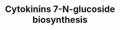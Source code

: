 ---
annotations:
- id: PW:0000002
  parent: classic metabolic pathway
  type: Pathway Ontology
  value: classic metabolic pathway
authors:
- Anwesha
- Susan
- Eweitz
description: biosynthesis of  cytokinins 7-N-glucosides  Source:[http://plantreactome.gramene.org/
  Plant Reactome].
last-edited: 2021-05-26
organisms:
- Oryza sativa
redirect_from:
- /index.php/Pathway:WP3076
- /instance/WP3076
revision: null
schema-jsonld:
- '@context': https://schema.org/
  '@id': https://wikipathways.github.io/pathways/WP3076.html
  '@type': Dataset
  creator:
    '@type': Organization
    name: WikiPathways
  description: biosynthesis of  cytokinins 7-N-glucosides  Source:[http://plantreactome.gramene.org/
    Plant Reactome].
  keywords:
  - ''
  - UDP
  - UDP-Glc
  - benzyladenine
  - cis-zeatin
  - dihydrozeatin
  - glucosyltransferase
  - isopentenyladenine
  - kinetin
  - trans-zeatin
  license: CC0
  name: Cytokinins 7-N-glucoside biosynthesis
seo: CreativeWork
title: Cytokinins 7-N-glucoside biosynthesis
wpid: WP3076
---